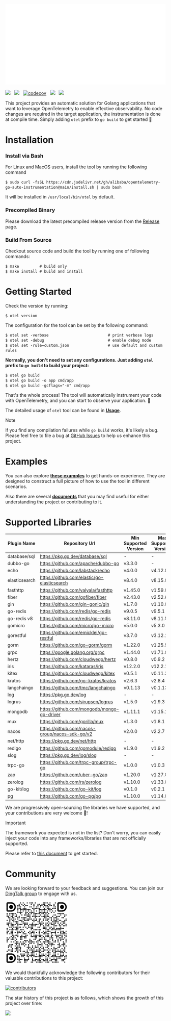 ![](docs/anim-logo.svg)

[![](https://shields.io/badge/Docs-English-blue?logo=Read%20The%20Docs)](./README.md) &nbsp;
[![](https://shields.io/badge/Readme-中文-blue?logo=Read%20The%20Docs)](./docs/README_CN.md)  &nbsp;
[![codecov](https://codecov.io/gh/alibaba/opentelemetry-go-auto-instrumentation/branch/main/graph/badge.svg)](https://codecov.io/gh/alibaba/opentelemetry-go-auto-instrumentation)  &nbsp;
[![](https://shields.io/badge/Aliyun-Commercial-orange?logo=alibabacloud)](https://help.aliyun.com/zh/arms/application-monitoring/getting-started/monitoring-the-golang-applications) &nbsp;
[![](https://img.shields.io/badge/New-Adopter-orange?logo=githubsponsors)](https://github.com/alibaba/opentelemetry-go-auto-instrumentation/issues/225) &nbsp;

This project provides an automatic solution for Golang applications that want to
leverage OpenTelemetry to enable effective observability. No code changes are
required in the target application, the instrumentation is done at compile
time. Simply adding `otel` prefix to `go build` to get started :rocket:

# Installation

### Install via Bash
For Linux and MacOS users, install the tool by running the following command
```console
$ sudo curl -fsSL https://cdn.jsdelivr.net/gh/alibaba/opentelemetry-go-auto-instrumentation@main/install.sh | sudo bash
```
It will be installed in `/usr/local/bin/otel` by default.

### Precompiled Binary

Please download the latest precompiled release version from
the [Release](https://github.com/alibaba/opentelemetry-go-auto-instrumentation/releases)
page.

### Build From Source

Checkout source code and build the tool by running one of following commands:

```console
$ make         # build only
$ make install # build and install
```

# Getting Started

Check the version by running:
```console
$ otel version
```

The configuration for the tool can be set by the following command:

```console
$ otel set -verbose                          # print verbose logs
$ otel set -debug                            # enable debug mode
$ otel set -rule=custom.json                 # use default and custom rules
```

**Normally, you don't need to set any configurations. Just adding `otel` prefix to `go build` to build your project:**

```console
$ otel go build
$ otel go build -o app cmd/app
$ otel go build -gcflags="-m" cmd/app
```

That's the whole process! The tool will automatically instrument your code with OpenTelemetry, and you can start to observe your application. :telescope:

The detailed usage of `otel` tool can be found in [**Usage**](./docs/usage.md).

> [!NOTE]
> If you find any compilation failures while `go build` works, it's likely a bug.
> Please feel free to file a bug
> at [GitHub Issues](https://github.com/alibaba/opentelemetry-go-auto-instrumentation/issues)
> to help us enhance this project.

# Examples

You can also explore [**these examples**](./example/) to get hands-on experience. They are designed to construct a full picture of how to use the tool in different scenarios.

Also there are several [**documents**](./docs) that you may find useful for either understanding the project or contributing to it.

# Supported Libraries

| Plugin Name   | Repository Url                                 | Min Supported Version | Max Supported Version |
|---------------| ---------------------------------------------- |-----------------------|-----------------------|
| database/sql  | https://pkg.go.dev/database/sql                | -                     | -                     |
| dubbo-go      | https://github.com/apache/dubbo-go             | v3.3.0                | -                     |
| echo          | https://github.com/labstack/echo               | v4.0.0                | v4.12.0               |
| elasticsearch | https://github.com/elastic/go-elasticsearch    | v8.4.0                | v8.15.0               |
| fasthttp      | https://github.com/valyala/fasthttp            | v1.45.0               | v1.59.0               |
| fiber         | https://github.com/gofiber/fiber               | v2.43.0               | v2.52.6               |
| gin           | https://github.com/gin-gonic/gin               | v1.7.0                | v1.10.0               |
| go-redis      | https://github.com/redis/go-redis              | v9.0.5                | v9.5.1                |
| go-redis v8   | https://github.com/redis/go-redis              | v8.11.0               | v8.11.5               |
| gomicro       | https://github.com/micro/go-micro              | v5.0.0                | v5.3.0                |
| gorestful     | https://github.com/emicklei/go-restful         | v3.7.0                | v3.12.1               |
| gorm          | https://github.com/go-gorm/gorm                | v1.22.0               | v1.25.9               |
| grpc          | https://google.golang.org/grpc                 | v1.44.0               | v1.71.0               |
| hertz         | https://github.com/cloudwego/hertz             | v0.8.0                | v0.9.2                |
| iris          | https://github.com/kataras/iris                | v12.2.0               | v12.2.11              |
| kitex         | https://github.com/cloudwego/kitex             | v0.5.1                | v0.11.3               |
| kratos        | https://github.com/go-kratos/kratos            | v2.6.3                | v2.8.4                |
| langchaingo   | https://github.com/tmc/langchaingo             | v0.1.13               | v0.1.13               |
| log           | https://pkg.go.dev/log                         | -                     | -                     |
| logrus        | https://github.com/sirupsen/logrus             | v1.5.0                | v1.9.3                |
| mongodb       | https://github.com/mongodb/mongo-go-driver     | v1.11.1               | v1.15.1               |
| mux           | https://github.com/gorilla/mux                 | v1.3.0                | v1.8.1                |
| nacos         | https://github.com/nacos-group/nacos-sdk-go/v2 | v2.0.0                | v2.2.7                |
| net/http      | https://pkg.go.dev/net/http                    | -                     | -                     |
| redigo        | https://github.com/gomodule/redigo             | v1.9.0                | v1.9.2                |
| slog          | https://pkg.go.dev/log/slog                    | -                     | -                     |
| trpc-go       | https://github.com/trpc-group/trpc-go          | v1.0.0                | v1.0.3                |
| zap           | https://github.com/uber-go/zap                 | v1.20.0               | v1.27.0               |
| zerolog       | https://github.com/rs/zerolog                  | v1.10.0               | v1.33.0               |
| go-kit/log    | https://github.com/go-kit/log                  | v0.1.0                | v0.2.1                |
| pg            | https://github.com/go-pg/pg                    | v1.10.0               | v1.14.0               |

We are progressively open-sourcing the libraries we have supported, and your contributions are very welcome 💖!

> [!IMPORTANT]
> The framework you expected is not in the list? Don't worry, you can easily inject your code into any frameworks/libraries that are not officially supported.
>
> Please refer to [this document](./docs/how-to-add-a-new-rule.md) to get started.

# Community

We are looking forward to your feedback and suggestions. You can join
our [DingTalk group](https://qr.dingtalk.com/action/joingroup?code=v1,k1,GyDX5fUTYnJ0En8MrVbHBYTGUcPXJ/NdsmLODGibd0w=&_dt_no_comment=1&origin=11? )
to engage with us.

<img src="docs/dingtalk.png" height="200">

We would thankfully acknowledge the following contributors for their valuable contributions to this project:

<a href="https://github.com/alibaba/opentelemetry-go-auto-instrumentation/graphs/contributors">
  <img alt="contributors" src="https://contrib.rocks/image?repo=alibaba/opentelemetry-go-auto-instrumentation" height="100"/>
</a>

The star history of this project is as follows, which shows the growth of this project over time:

<img src="https://api.star-history.com/svg?repos=alibaba/opentelemetry-go-auto-instrumentation&type=Date" height="200">
